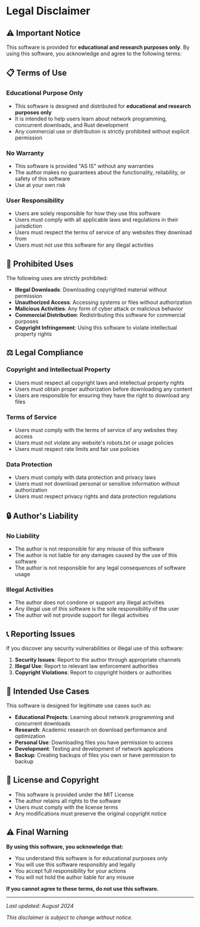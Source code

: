 # Legal Disclaimer

## ⚠️ Important Notice

This software is provided for **educational and research purposes only**. By using this software, you acknowledge and agree to the following terms:

## 📋 Terms of Use

### Educational Purpose Only
- This software is designed and distributed for **educational and research purposes only**
- It is intended to help users learn about network programming, concurrent downloads, and Rust development
- Any commercial use or distribution is strictly prohibited without explicit permission

### No Warranty
- This software is provided "AS IS" without any warranties
- The author makes no guarantees about the functionality, reliability, or safety of this software
- Use at your own risk

### User Responsibility
- Users are solely responsible for how they use this software
- Users must comply with all applicable laws and regulations in their jurisdiction
- Users must respect the terms of service of any websites they download from
- Users must not use this software for any illegal activities

## 🚫 Prohibited Uses

The following uses are strictly prohibited:

- **Illegal Downloads**: Downloading copyrighted material without permission
- **Unauthorized Access**: Accessing systems or files without authorization
- **Malicious Activities**: Any form of cyber attack or malicious behavior
- **Commercial Distribution**: Redistributing this software for commercial purposes
- **Copyright Infringement**: Using this software to violate intellectual property rights

## ⚖️ Legal Compliance

### Copyright and Intellectual Property
- Users must respect all copyright laws and intellectual property rights
- Users must obtain proper authorization before downloading any content
- Users are responsible for ensuring they have the right to download any files

### Terms of Service
- Users must comply with the terms of service of any websites they access
- Users must not violate any website's robots.txt or usage policies
- Users must respect rate limits and fair use policies

### Data Protection
- Users must comply with data protection and privacy laws
- Users must not download personal or sensitive information without authorization
- Users must respect privacy rights and data protection regulations

## 🔒 Author's Liability

### No Liability
- The author is not responsible for any misuse of this software
- The author is not liable for any damages caused by the use of this software
- The author is not responsible for any legal consequences of software usage

### Illegal Activities
- The author does not condone or support any illegal activities
- Any illegal use of this software is the sole responsibility of the user
- The author will not provide support for illegal activities

## 📞 Reporting Issues

If you discover any security vulnerabilities or illegal use of this software:

1. **Security Issues**: Report to the author through appropriate channels
2. **Illegal Use**: Report to relevant law enforcement authorities
3. **Copyright Violations**: Report to copyright holders or authorities

## 🎯 Intended Use Cases

This software is designed for legitimate use cases such as:

- **Educational Projects**: Learning about network programming and concurrent downloads
- **Research**: Academic research on download performance and optimization
- **Personal Use**: Downloading files you have permission to access
- **Development**: Testing and development of network applications
- **Backup**: Creating backups of files you own or have permission to backup

## 📄 License and Copyright

- This software is provided under the MIT License
- The author retains all rights to the software
- Users must comply with the license terms
- Any modifications must preserve the original copyright notice

## ⚠️ Final Warning

**By using this software, you acknowledge that:**
- You understand this software is for educational purposes only
- You will use this software responsibly and legally
- You accept full responsibility for your actions
- You will not hold the author liable for any misuse

**If you cannot agree to these terms, do not use this software.**

---

*Last updated: August 2024*

*This disclaimer is subject to change without notice.* 